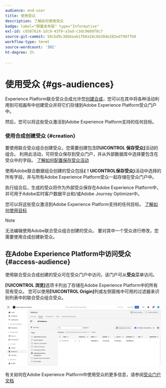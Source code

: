 ```yaml
---
audience: end-user
title: 使用受众
description: 了解如何使用受众
badge: label="限量发布版" type="Informative"
exl-id: c6507624-1dc9-43f9-a3ad-c3dc9689f8c7
source-git-commit: 58cbd9c38bbeab1fb8a18cbb30de282ed798ffb0
workflow-type: tm+mt
source-wordcount: '302'
ht-degree: 2%

---
```


# 使用受众 {#gs-audiences}

Experience Platform联合受众合成允许您[创建合成](../compositions/gs-compositions.md)，您可以在其中将各种活动利用到可视画布中创建受众并将它们存储到Adobe Experience Platform受众门户中。

然后，您可以将这些受众激活到Adobe Experience Platform支持的任何目标。

### 使用合成创建受众 {#creation}

要使用联合受众组合创建受众，您需要创建包含&#x200B;**[!UICONTROL 保存受众]**&#x200B;活动的组合。 利用此活动，可将受众保存到受众门户，并从外部数据库中选择要包含在受众中的字段。 [了解如何配置保存受众活动](../compositions/activities/save-audience.md)

使用Adobe联合数据组合创建的受众包括&#x200B;**{！UICONTROL保存受众}**&#x200B;活动中选择的所有字段，并与所有Adobe Experience Platform受众一起存储在受众门户中。

执行组合后，生成的受众将作为外部受众保存在Adobe Experience Platform中，并可用于Adobe实时客户数据平台和/或Adobe Journey Optimizer中。

您可以将这些受众激活到Adobe Experience Platform支持的任何目标。 [了解如何使用目标](https://experienceleague.adobe.com/en/docs/experience-platform/destinations/home)

>[!NOTE]
>
>无法编辑使用Adobe联合受众组合创建的受众。 要对其中一个受众进行修改，您需要使用合成创建新受众。

## 在Adobe Experience Platform中访问受众 {#access-audience}

使用联合受众合成创建的受众可在受众门户中访问，该门户可从&#x200B;**受众**&#x200B;菜单访问。

**[!UICONTROL 浏览]**&#x200B;选项卡列出了存储在Adobe Experience Platform中的所有现有受众。 您可以使用&#x200B;**[!UICONTROL Origin]**&#x200B;列或左侧窗格中可用的过滤器来识别列表中的联合受众组合受众。

![](assets/audiences-list.png)

有关如何在Adobe Experience Platform中使用受众的更多信息，请参阅[受众门户文档](https://experienceleague.adobe.com/en/docs/experience-platform/segmentation/ui/audience-portal)

<!-- add link to this donc once published: https://jira.corp.adobe.com/browse/PLAT-198674-->